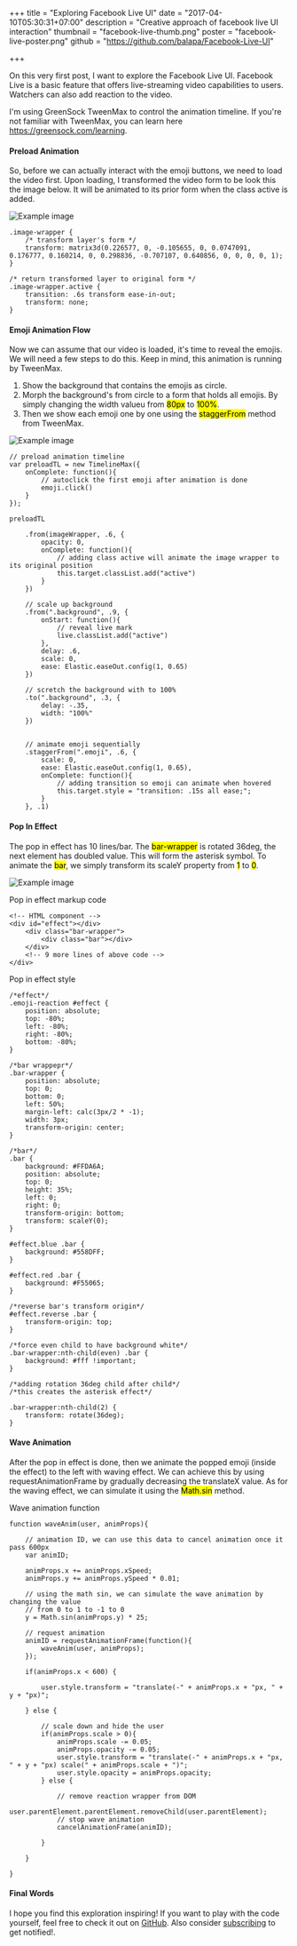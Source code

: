 +++
title = "Exploring Facebook Live UI"
date = "2017-04-10T05:30:31+07:00"
description = "Creative approach of facebook live UI interaction"
thumbnail = "facebook-live-thumb.png"
poster = "facebook-live-poster.png"
github = "https://github.com/balapa/Facebook-Live-UI"

+++

On this very first post, I want to explore the Facebook Live UI. Facebook Live is a basic feature that offers live-streaming video capabilities to users. Watchers can also add reaction to the video.

I'm using GreenSock TweenMax to control the animation timeline. If you're not familiar with TweenMax, you can learn here https://greensock.com/learning.

#### Preload Animation

So, before we can actually interact with the emoji buttons, we need to load the video first. Upon loading, I transformed the video form to be look this the image below. It will be animated to its prior form when the class active is added.

![Example image](/images/articles/exploring-facebook-live-ui/1.png)

	.image-wrapper {
		/* transform layer's form */
		transform: matrix3d(0.226577, 0, -0.105655, 0, 0.0747091, 0.176777, 0.160214, 0, 0.298836, -0.707107, 0.640856, 0, 0, 0, 0, 1);
	}

	/* return transformed layer to original form */
	.image-wrapper.active {
		transition: .6s transform ease-in-out;
		transform: none;
	}

#### Emoji Animation Flow

Now we can assume that our video is loaded, it's time to reveal the emojis. We will need a few steps to do this. Keep in mind, this animation is running by TweenMax.

1. Show the background that contains the emojis as circle.
2. Morph the background's from circle to a form that holds all emojis. By simply changing the width valueu from <mark>80px</mark> to <mark>100%</mark>.
3. Then we show each emoji one by one using the <mark>staggerFrom</mark> method from TweenMax.

![Example image](/images/articles/exploring-facebook-live-ui/2.png)

	// preload animation timeline
	var preloadTL = new TimelineMax({
		onComplete: function(){
			// autoclick the first emoji after animation is done
			emoji.click()
		}
	});

	preloadTL

		.from(imageWrapper, .6, {
			opacity: 0,
			onComplete: function(){
				// adding class active will animate the image wrapper to its original position
				this.target.classList.add("active")
			}
		})

		// scale up background
		.from(".background", .9, {
			onStart: function(){
				// reveal live mark
				live.classList.add("active")
			},
			delay: .6,
			scale: 0,
			ease: Elastic.easeOut.config(1, 0.65)
		})

		// scretch the background with to 100%
		.to(".background", .3, {
			delay: -.35,
			width: "100%"
		})


		// animate emoji sequentially
		.staggerFrom(".emoji", .6, {
			scale: 0,
			ease: Elastic.easeOut.config(1, 0.65),
			onComplete: function(){
				// adding transition so emoji can animate when hovered
				this.target.style = "transition: .15s all ease;";
			}
		}, .1)

#### Pop In Effect

The pop in effect has 10 lines/bar. The <mark>bar-wrapper</mark> is rotated 36deg, the next element has doubled value. This will form the asterisk symbol.
To animate the <mark>bar</mark>, we simply transform its scaleY property from <mark>1</mark> to <mark>0</mark>.

![Example image](/images/articles/exploring-facebook-live-ui/3.png)

Pop in effect markup code

	<!-- HTML component -->
	<div id="effect"></div>
		<div class="bar-wrapper">
			<div class="bar"></div>
		</div>
		<!-- 9 more lines of above code -->
	</div>

Pop in effect style

	/*effect*/
	.emoji-reaction #effect {
		position: absolute;
		top: -80%;
		left: -80%;
		right: -80%;
		bottom: -80%;
	}

	/*bar wrappepr*/
	.bar-wrapper {
		position: absolute;
		top: 0;
		bottom: 0;
		left: 50%;
		margin-left: calc(3px/2 * -1);
		width: 3px;
		transform-origin: center;
	}

	/*bar*/
	.bar {
		background: #FFDA6A;
		position: absolute;
		top: 0;
		height: 35%;
		left: 0;
		right: 0;
		transform-origin: bottom;
		transform: scaleY(0);
	}

	#effect.blue .bar {
		background: #558DFF;
	}

	#effect.red .bar {
		background: #F55065;
	}

	/*reverse bar's transform origin*/
	#effect.reverse .bar {
		transform-origin: top;
	}

	/*force even child to have background white*/
	.bar-wrapper:nth-child(even) .bar {
		background: #fff !important;
	}

	/*adding rotation 36deg child after child*/
	/*this creates the asterisk effect*/

	.bar-wrapper:nth-child(2) {
		transform: rotate(36deg);
	}

#### Wave Animation

After the pop in effect is done, then we animate the popped emoji (inside the effect) to the left with waving effect. We can achieve this by using requestAnimationFrame by gradually decreasing the translateX value. As for the waving effect, 
we can simulate it using the <mark>Math.sin</mark> method.

Wave animation function

	function waveAnim(user, animProps){

		// animation ID, we can use this data to cancel animation once it pass 600px
		var animID;

		animProps.x += animProps.xSpeed;
		animProps.y += animProps.ySpeed * 0.01;

		// using the math sin, we can simulate the wave animation by changing the value
		// from 0 to 1 to -1 to 0
		y = Math.sin(animProps.y) * 25;

		// request animation
		animID = requestAnimationFrame(function(){
			waveAnim(user, animProps);
		});

		if(animProps.x < 600) {

			user.style.transform = "translate(-" + animProps.x + "px, " + y + "px)";

		} else {

			// scale down and hide the user
			if(animProps.scale > 0){
				animProps.scale -= 0.05;
				animProps.opacity -= 0.05;
				user.style.transform = "translate(-" + animProps.x + "px, " + y + "px) scale(" + animProps.scale + ")";
				user.style.opacity = animProps.opacity;
			} else {

				// remove reaction wrapper from DOM
				user.parentElement.parentElement.removeChild(user.parentElement);
				// stop wave animation
				cancelAnimationFrame(animID);

			}
			
		}
		
	}

#### Final Words

I hope you find this exploration inspiring! If you want to play with the code yourself, feel free to check it out on <a href="https://github.com/balapa/Facebook-Live-UI">GitHub</a>. Also consider <a href="https://www.uiplease.com">subscribing</a>  to get notified!.